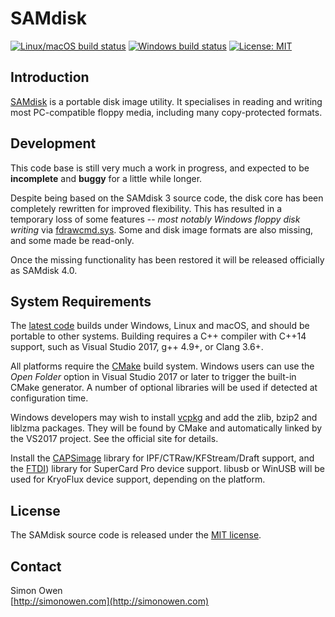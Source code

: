 # SAMdisk

[![Linux/macOS build status](https://travis-ci.org/simonowen/samdisk.svg?branch=master)](https://travis-ci.org/simonowen/samdisk)
[![Windows build status](https://ci.appveyor.com/api/projects/status/wmu7rs4v5t4melik/branch/master?svg=true)](https://ci.appveyor.com/project/simonowen/samdisk/branch/master)
[![License: MIT](https://img.shields.io/badge/License-MIT-blue.svg)](https://opensource.org/licenses/MIT)

## Introduction

[SAMdisk](http://simonowen.com/samdisk/) is a portable disk image utility.
It specialises in reading and writing most PC-compatible floppy media,
including many copy-protected formats.

## Development

This code base is still very much a work in progress, and expected to be
**incomplete** and **buggy** for a little while longer.

Despite being based on the SAMdisk 3 source code, the disk core has been
completely rewritten for improved flexibility. This has resulted in a
temporary loss of some features -- *most notably Windows floppy disk writing*
via [fdrawcmd.sys](http://simonowen.com/fdrawcmd/). Some and disk image
formats are also missing, and some made be read-only.

Once the missing functionality has been restored it will be released officially
as SAMdisk 4.0.

## System Requirements

The [latest code](https://github.com/simonowen/samdisk/) builds under Windows,
Linux and macOS, and should be portable to other systems. Building requires a
C++ compiler with C++14 support, such as Visual Studio 2017, g++ 4.9+, or
Clang 3.6+.

All platforms require the [CMake](https://cmake.org/) build system. Windows
users can use the _Open Folder_ option in Visual Studio 2017 or later to trigger
the built-in CMake generator. A number of optional libraries will be used if
detected at configuration time.

Windows developers may wish to install [vcpkg](https://github.com/Microsoft/vcpkg)
and add the zlib, bzip2 and liblzma packages. They will be found by CMake and
automatically linked by the VS2017 project. See the official site for details.

Install the [CAPSimage](http://www.softpres.org/download) library for
IPF/CTRaw/KFStream/Draft support, and the [FTDI](http://www.ftdichip.com/Drivers/D2XX.htm)) library for SuperCard Pro device support. libusb or WinUSB will be
used for KryoFlux device support, depending on the platform.

## License

The SAMdisk source code is released under the
[MIT license](https://tldrlegal.com/license/mit-license).

## Contact

Simon Owen  
[http://simonowen.com](http://simonowen.com)

